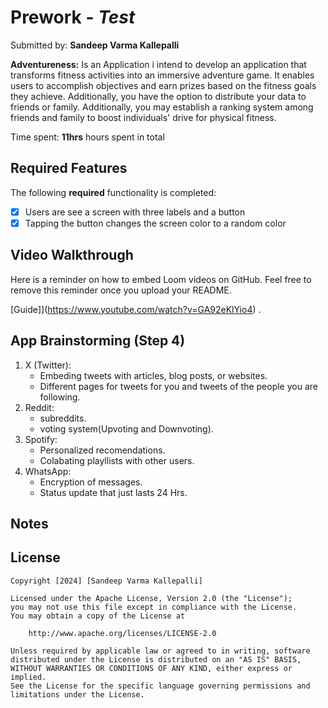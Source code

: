 # Prework - *Test*

Submitted by: **Sandeep Varma Kallepalli**

**Adventureness:** Is an Application i intend to develop an application that transforms fitness activities into an immersive adventure game. It enables users to accomplish objectives and earn prizes based on the fitness goals they achieve. Additionally, you have the option to distribute your data to friends or family. Additionally, you may establish a ranking system among friends and family to boost individuals' drive for physical fitness.

Time spent: **11hrs** hours spent in total

## Required Features

The following **required** functionality is completed:

- [x] Users are see a screen with three labels and a button
- [x] Tapping the button changes the screen color to a random color
 
## Video Walkthrough

Here is a reminder on how to embed Loom videos on GitHub. Feel free to remove this reminder once you upload your README. 

[Guide]](https://www.youtube.com/watch?v=GA92eKlYio4) .

## App Brainstorming (Step 4)
1. X (Twitter):
    - Embeding tweets with articles, blog posts, or websites.
    - Different pages for tweets for you and tweets of the people you are following.
2. Reddit:
    - subreddits.
    - voting system(Upvoting and Downvoting).
3. Spotify:
    - Personalized recomendations.
    - Colabating playllists with other users.
4. WhatsApp:
    - Encryption of messages.
    - Status update that just lasts 24 Hrs.
## Notes

 

## License

    Copyright [2024] [Sandeep Varma Kallepalli]

    Licensed under the Apache License, Version 2.0 (the "License");
    you may not use this file except in compliance with the License.
    You may obtain a copy of the License at

        http://www.apache.org/licenses/LICENSE-2.0

    Unless required by applicable law or agreed to in writing, software
    distributed under the License is distributed on an "AS IS" BASIS,
    WITHOUT WARRANTIES OR CONDITIONS OF ANY KIND, either express or implied.
    See the License for the specific language governing permissions and
    limitations under the License.
